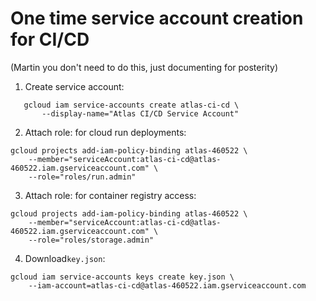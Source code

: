 # One time service account creation for CI/CD

(Martin you don't need to do this, just documenting for posterity)

1. Create service account:
```
   gcloud iam service-accounts create atlas-ci-cd \
       --display-name="Atlas CI/CD Service Account"
```

2. Attach role: for cloud run deployments:
```
gcloud projects add-iam-policy-binding atlas-460522 \
    --member="serviceAccount:atlas-ci-cd@atlas-460522.iam.gserviceaccount.com" \
    --role="roles/run.admin"
```

3. Attach role: for container registry access:
```
gcloud projects add-iam-policy-binding atlas-460522 \
    --member="serviceAccount:atlas-ci-cd@atlas-460522.iam.gserviceaccount.com" \
    --role="roles/storage.admin"
```

4. Download`key.json`:

```
gcloud iam service-accounts keys create key.json \
    --iam-account=atlas-ci-cd@atlas-460522.iam.gserviceaccount.com
```